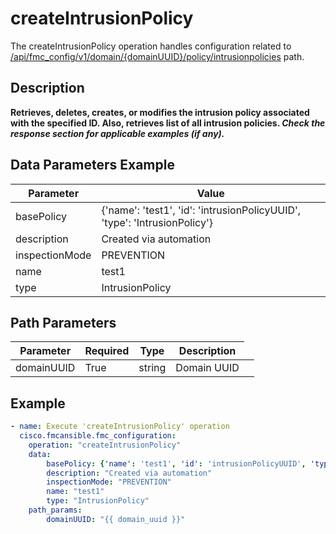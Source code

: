 # createIntrusionPolicy

The createIntrusionPolicy operation handles configuration related to [/api/fmc_config/v1/domain/{domainUUID}/policy/intrusionpolicies](/paths//api/fmc_config/v1/domain/{domain_uuid}/policy/intrusionpolicies.md) path.&nbsp;
## Description
**Retrieves, deletes, creates, or modifies the intrusion policy associated with the specified ID. Also, retrieves list of all intrusion policies. _Check the response section for applicable examples (if any)._**

## Data Parameters Example
| Parameter | Value |
| --------- | -------- |
| basePolicy | {'name': 'test1', 'id': 'intrusionPolicyUUID', 'type': 'IntrusionPolicy'} |
| description | Created via automation |
| inspectionMode | PREVENTION |
| name | test1 |
| type | IntrusionPolicy |

## Path Parameters
| Parameter | Required | Type | Description |
| --------- | -------- | ---- | ----------- |
| domainUUID | True | string <td colspan=3> Domain UUID |

## Example
```yaml
- name: Execute 'createIntrusionPolicy' operation
  cisco.fmcansible.fmc_configuration:
    operation: "createIntrusionPolicy"
    data:
        basePolicy: {'name': 'test1', 'id': 'intrusionPolicyUUID', 'type': 'IntrusionPolicy'}
        description: "Created via automation"
        inspectionMode: "PREVENTION"
        name: "test1"
        type: "IntrusionPolicy"
    path_params:
        domainUUID: "{{ domain_uuid }}"

```